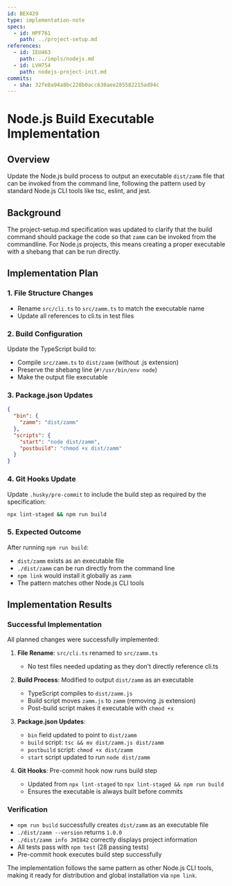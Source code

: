```yaml
---
id: BEX429
type: implementation-note
specs:
  - id: HPF761
    path: ../project-setup.md
references:
  - id: IEU463
    path: ../impls/nodejs.md
  - id: LVH754
    path: nodejs-project-init.md
commits:
  - sha: 32fe8a94a8bc228b0acc630aee285582215ad94c
---
```


# Node.js Build Executable Implementation

## Overview

Update the Node.js build process to output an executable `dist/zamm` file that can be invoked from the command line, following the pattern used by standard Node.js CLI tools like tsc, eslint, and jest.

## Background

The project-setup.md specification was updated to clarify that the build command should package the code so that `zamm` can be invoked from the commandline. For Node.js projects, this means creating a proper executable with a shebang that can be run directly.

## Implementation Plan

### 1. File Structure Changes

- Rename `src/cli.ts` to `src/zamm.ts` to match the executable name
- Update all references to cli.ts in test files

### 2. Build Configuration

Update the TypeScript build to:

- Compile `src/zamm.ts` to `dist/zamm` (without .js extension)
- Preserve the shebang line (`#!/usr/bin/env node`)
- Make the output file executable

### 3. Package.json Updates

```json
{
  "bin": {
    "zamm": "dist/zamm"
  },
  "scripts": {
    "start": "node dist/zamm",
    "postbuild": "chmod +x dist/zamm"
  }
}
```

### 4. Git Hooks Update

Update `.husky/pre-commit` to include the build step as required by the specification:

```bash
npx lint-staged && npm run build
```

### 5. Expected Outcome

After running `npm run build`:

- `dist/zamm` exists as an executable file
- `./dist/zamm` can be run directly from the command line
- `npm link` would install it globally as `zamm`
- The pattern matches other Node.js CLI tools

## Implementation Results

### Successful Implementation

All planned changes were successfully implemented:

1. **File Rename**: `src/cli.ts` renamed to `src/zamm.ts`
   - No test files needed updating as they don't directly reference cli.ts

2. **Build Process**: Modified to output `dist/zamm` as an executable
   - TypeScript compiles to `dist/zamm.js`
   - Build script moves `zamm.js` to `zamm` (removing .js extension)
   - Post-build script makes it executable with `chmod +x`

3. **Package.json Updates**:
   - `bin` field updated to point to `dist/zamm`
   - `build` script: `tsc && mv dist/zamm.js dist/zamm`
   - `postbuild` script: `chmod +x dist/zamm`
   - `start` script updated to run `node dist/zamm`

4. **Git Hooks**: Pre-commit hook now runs build step
   - Updated from `npx lint-staged` to `npx lint-staged && npm run build`
   - Ensures the executable is always built before commits

### Verification

- `npm run build` successfully creates `dist/zamm` as an executable file
- `./dist/zamm --version` returns `1.0.0`
- `./dist/zamm info JHI842` correctly displays project information
- All tests pass with `npm test` (28 passing tests)
- Pre-commit hook executes build step successfully

The implementation follows the same pattern as other Node.js CLI tools, making it ready for distribution and global installation via `npm link`.
